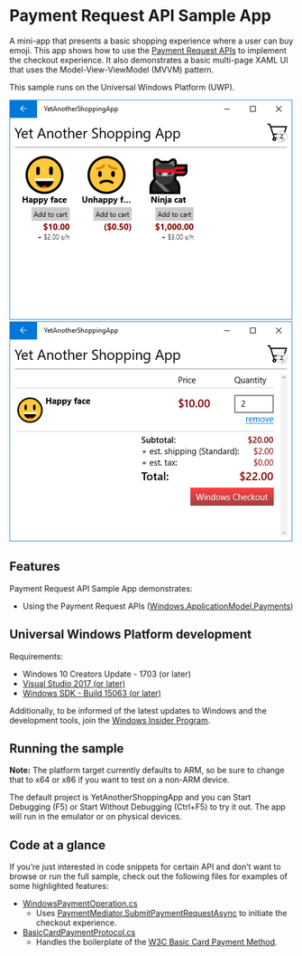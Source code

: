 ﻿---
topic: sample
languages:
- csharp
products:
- windows
- uwp
---

# Payment Request API Sample App

A mini-app that presents a basic shopping experience where a user can buy emoji. This app shows how to use the
[Payment Request APIs](https://docs.microsoft.com/uwp/api/windows.applicationmodel.payments) to implement the checkout experience. It also demonstrates a basic multi-page XAML UI that uses
the Model-View-ViewModel (MVVM) pattern.

This sample runs on the Universal Windows Platform (UWP).

![Front page screenshot](Images/frontpage.png)
![Shopping cart screenshot](Images/shoppingcart.png)


## Features

Payment Request API Sample App demonstrates:

* Using the Payment Request APIs ([Windows.ApplicationModel.Payments](https://docs.microsoft.com/uwp/api/windows.applicationmodel.payments))


## Universal Windows Platform development

Requirements:

* Windows 10 Creators Update - 1703 (or later)
* [Visual Studio 2017 (or later)](https://www.visualstudio.com/downloads/)
* [Windows SDK - Build 15063 (or later)](https://developer.microsoft.com/windows/downloads/windows-10-sdk)

Additionally, to be informed of the latest updates to Windows and the development tools, join the
[Windows Insider Program](https://insider.windows.com/ "Become a Windows Insider").


## Running the sample

**Note:** The platform target currently defaults to ARM, so be sure to change that to x64 or x86 if you want to test on
 a non-ARM device. 

The default project is YetAnotherShoppingApp and you can Start Debugging (F5) or Start Without Debugging (Ctrl+F5) to try
it out. The app will run in the emulator or on physical devices.


## Code at a glance

If you’re just interested in code snippets for certain API and don’t want to browse or run the full sample, check out the
following files for examples of some highlighted features:

* [WindowsPaymentOperation.cs](YetAnotherShoppingApp/Views/WindowsPaymentOperation.cs#L25)
	- Uses [PaymentMediator.SubmitPaymentRequestAsync](https://docs.microsoft.com/uwp/api/windows.applicationmodel.payments.paymentmediator#Windows_ApplicationModel_Payments_PaymentMediator_SubmitPaymentRequestAsync_) to initiate the checkout experience.
* [BasicCardPaymentProtocol.cs](YetAnotherShoppingApp/Models/BasicCardPaymentProtocol.cs#L25)
	- Handles the boilerplate of the [W3C Basic Card Payment Method](https://www.w3.org/TR/payment-method-basic-card/).
